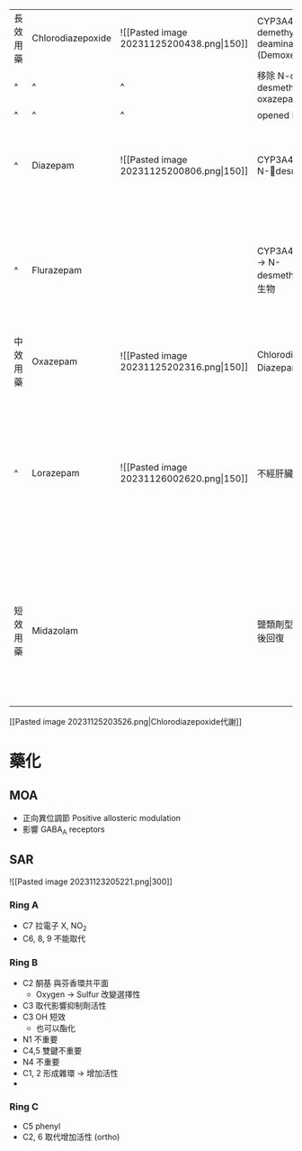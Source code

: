 |          |                   |                                           |                                                               |                            |
| -------- | ----------------- | ----------------------------------------- | ------------------------------------------------------------- | -------------------------- |
| 長效用藥 | Chlorodiazepoxide | ![[Pasted image 20231125200438.png\|150]] | CYP3A4 N-demethylation $\rightarrow$ deamination (Demoxepam)  |                            |
| ^        | ^                 | ^                                         | 移除 N-oxide (N-desmethyldiazepam) $\rightarrow$ oxazepam     |                            |
| ^        | ^                 | ^                                         | opened lactam (無活性)                                        |                            |
| ^        | Diazepam          | ![[Pasted image 20231125200806.png\|150]] | CYP3A4 $\rightarrow$ N-desmethyldiazepam                     | 快速口服吸收               |
| ^        | Flurazepam        |                                           | CYP3A4 N-dealkylated $\rightarrow$ N-desmethyldiazepam 衍生物 | 以鹽類形式口服使用         |
| 中效用藥 | Oxazepam          | ![[Pasted image 20231125202316.png\|150]] | Chlorodiazepoxide, Diazepam 的活性代謝物                      |                            |
| ^        | Lorazepam         | ![[Pasted image 20231126002620.png\|150]] | 不經肝臟代謝, 半衰期短                                        | 適合肝臟不好者, 適合年長者 |
| 短效用藥 | Midazolam         |                                           | 鹽類劑型開環，進入體內後回復                                  | IV 麻醉誘導, 適合持續輸注  |

[[Pasted image 20231125203526.png|Chlorodiazepoxide代謝]]

# 藥化

## MOA

- 正向異位調節 Positive allosteric modulation
- 影響 GABA<sub>A</sub> receptors

## SAR

![[Pasted image 20231123205221.png|300]]

### Ring A

- C7 拉電子 X, NO<sub>2</sub>
- C6, 8, 9 不能取代

### Ring B

- C2 酮基 與芬香環共平面
  - Oxygen $\rightarrow$ Sulfur 改變選擇性
- C3 取代影響抑制劑活性
- C3 OH 短效
  - 也可以酯化
- N1 不重要
- C4,5 雙鍵不重要
- N4 不重要
- C1, 2 形成雜環 $\rightarrow$ 增加活性
-

### Ring C

- C5 phenyl
- C2, 6 取代增加活性 (ortho)
